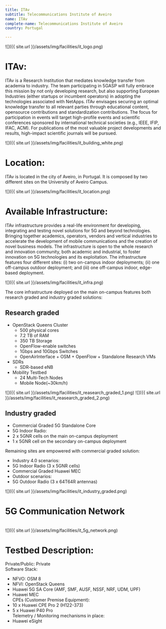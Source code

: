 ```yaml
---
title: ITAv
subtitle: Telecommunications Institute of Aveiro
name: ITAv
complete-name: Telecommunications Institute of Aveiro
country: Portugal

---
```


![]({{ site.url }}/assets/img/facilities/it_logo.png)


# ITAv:
ITAv is a Research Institution that mediates knowledge transfer from academia to industry. The team participating in 5GASP will fully embrace this mission by not only developing research, but also supporting European Industries (either startups or incumbent operators) in adopting the technologies associated with NetApps. ITAv envisages securing an optimal knowledge transfer to all relevant parties through educational content, opensource contributions and standardization contributions. The focus for participation in events will target high-profile events and scientific conferences sponsored by international technical societies (e.g., IEEE, IFIP, IFAC, ACM). For publications of the most valuable project developments and results, high-impact scientific journals will be pursued.  

![]({{ site.url }}/assets/img/facilities/it_building_white.png)


# Location:

ITAv is located in the city of Aveiro, in Portugal. It is composed by two different sites on the University of Aveiro Campus.

![]({{ site.url }}/assets/img/facilities/it_location.png)


# Available Infrastructure:  
ITAv infrastructure provides a real-life environment for developing, integrating and testing novel solutions for 5G and beyond technologies. Bringing together academics, operators, vendors and vertical industries to accelerate the development of mobile communications and the creation of novel business models. The infrastructure is open to the whole research and innovation community, both academic and industrial, to foster innovation on 5G technologies and its exploitation. The infrastructure features four different sites: (i) two on-campus indoor deployments; (ii) one off-campus outdoor deployment; and (iii) one off-campus indoor, edge-based deployment.  

![]({{ site.url }}/assets/img/facilities/it_infra.png)

The core infrastructure deployed on the main on-campus features both research graded and industry graded solutions:  

## Research graded  
- OpenStack Queens Cluster  
	-   500 physical cores  
	-   7.2 TB of RAM  
	-   350 TB Storage  
	-   OpenFlow-enable switches  
	-   1Gbps and 10Gbps Switches  
	-   OpenAirInterface + OSM + OpenFlow + Standalone Research VMs  
-   SDRs  
	-   SDR-based eNB  
-   Mobility Testbed  
	-   24 Multi-Tech Nodes  
	-   Mobile Node(~30km/h)  
	
![]({{ site.url }}/assets/img/facilities/it_reasearch_graded_1.png)
![]({{ site.url }}/assets/img/facilities/it_reasearch_graded_2.png)

## Industry graded  
-   Commercial Graded 5G Standalone Core  
-   5G Indoor Radio:  
-	2 x 5GNR cells on the main on-campus deployment  
-	1 x 5GNR cell on the secondary on-campus deployment  

Remaining sites are empowered with commercial graded solution:  
- Industry 4.0 scenarios:  
-   5G Indoor Radio (3 x 5GNR cells)  
-   Commercial Graded Huawei MEC  
- Outdoor scenarios:  
-   5G Outdoor Radio (3 x 64T64R antennas)  

![]({{ site.url }}/assets/img/facilities/it_industry_graded.png)

# **5G Communication Network**  

<br/>
![]({{ site.url }}/assets/img/facilities/it_5g_network.png)


# **Testbed Description:**  
Private/Public: Private  
Software Stack:  
-   NFVO: OSM 8  
-   NFVI: OpenStack Queens  
-   Huawei 5G SA Core (AMF, SMF, AUSF, NSSF, NRF, UDM, UPF)  
-   Huawei MEC  
CPEs (Customer Premise Equipment):  
-   10 x Huawei CPE Pro 2 (H122-373)  
-   5 x Huawei P40 Pro  
Telemetry / Monitoring mechanisms in place:  
-   Huawei eSight
